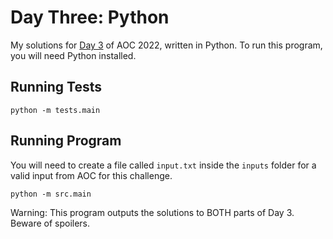 # Day Three: Python

My solutions for [Day 3](https://adventofcode.com/2022/day/3) of AOC 2022, written in Python. To run this program, you will need Python installed.

## Running Tests

```
python -m tests.main
```

## Running Program

You will need to create a file called `input.txt` inside the `inputs` folder for a valid input from AOC for this challenge.

```
python -m src.main
```

Warning: This program outputs the solutions to BOTH parts of Day 3. Beware of spoilers.